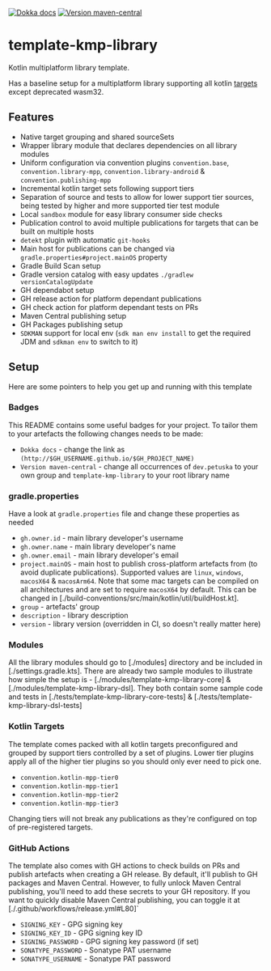 [![Dokka docs](https://img.shields.io/badge/docs-dokka-orange?style=flat-square)](http://mpetuska.github.io/template-kmp-library)
[![Version maven-central](https://img.shields.io/maven-central/v/dev.petuska/template-kmp-library?logo=apache-maven&style=flat-square)](https://mvnrepository.com/artifact/dev.petuska/template-kmp-library/latest)

# template-kmp-library

Kotlin multiplatform library template.

Has a baseline setup for a multiplatform library supporting all
kotlin [targets](https://kotlinlang.org/docs/mpp-supported-platforms.html)
except deprecated wasm32.

## Features

* Native target grouping and shared sourceSets
* Wrapper library module that declares dependencies on all library modules
* Uniform configuration via convention
  plugins `convention.base`, `convention.library-mpp`, `convention.library-android` & `convention.publishing-mpp`
* Incremental kotlin target sets following support tiers
* Separation of source and tests to allow for lower support tier sources, being tested by higher and
  more supported tier test module
* Local `sandbox` module for easy library consumer side checks
* Publication control to avoid multiple publications for targets that can be built on multiple hosts
* `detekt` plugin with automatic `git-hooks`
* Main host for publications can be changed via `gradle.properties#project.mainOS` property
* Gradle Build Scan setup
* Gradle version catalog with easy updates `./gradlew versionCatalogUpdate`
* GH dependabot setup
* GH release action for platform dependant publications
* GH check action for platform dependant tests on PRs
* Maven Central publishing setup
* GH Packages publishing setup
* `SDKMAN` support for local env (`sdk man env install` to get the required JDM and `sdkman env` to
  switch to it)

## Setup

Here are some pointers to help you get up and running with this template

### Badges

This README contains some useful badges for your project. To tailor them to your artefacts the
following changes needs
to be made:

* `Dokka docs` - change the link as `(http://$GH_USERNAME.github.io/$GH_PROJECT_NAME)`
* `Version maven-central` - change all occurrences of `dev.petuska` to your own group
  and `template-kmp-library` to your
  root library name

### gradle.properties

Have a look at `gradle.properties` file and change these properties as needed

* `gh.owner.id` - main library developer's username
* `gh.owner.name` - main library developer's name
* `gh.owner.email` - main library developer's email
* `project.mainOS` - main host to publish cross-platform artefacts from (to avoid duplicate
  publications). Supported values are `linux`, `windows`, `macosX64` & `macosArm64`. Note that some
  mac targets can be compiled on all architectures and are set to require `macosX64` by default.
  This can be changed in [./build-conventions/src/main/kotlin/util/buildHost.kt].
* `group` - artefacts' group
* `description` - library description
* `version` - library version (overridden in CI, so doesn't really matter here)

### Modules

All the library modules should go to [./modules] directory and be included
in [./settings.gradle.kts].
There are already two sample modules to illustrate how simple the setup
is - [./modules/template-kmp-library-core] & [./modules/template-kmp-library-dsl].
They both contain some sample code and tests
in [./tests/template-kmp-library-core-tests] & [./tests/template-kmp-library-dsl-tests]

### Kotlin Targets

The template comes packed with all kotlin targets preconfigured and grouped by support tiers
controlled by a set of plugins. Lower tier plugins apply all of the higher tier plugins so you
should only ever need to pick one.

- `convention.kotlin-mpp-tier0`
- `convention.kotlin-mpp-tier1`
- `convention.kotlin-mpp-tier2`
- `convention.kotlin-mpp-tier3`

Changing tiers will not break any publications as they're configured on top of pre-registered
targets.

### GitHub Actions

The template also comes with GH actions to check builds on PRs and publish artefacts when creating a
GH release. By
default, it'll publish to GH packages and Maven Central. However, to fully unlock Maven Central
publishing, you'll need
to add these secrets to your GH repository. If you want to quickly disable Maven Central publishing,
you can toggle it
at [./.github/workflows/release.yml#L80]`

* `SIGNING_KEY` - GPG signing key
* `SIGNING_KEY_ID` - GPG signing key ID
* `SIGNING_PASSWORD` - GPG signing key password (if set)
* `SONATYPE_PASSWORD` - Sonatype PAT username
* `SONATYPE_USERNAME` - Sonatype PAT password
